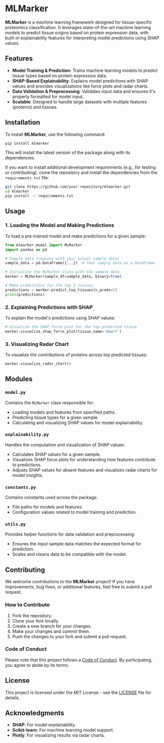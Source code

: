 
# MLMarker

**MLMarker** is a machine learning framework designed for tissue-specific proteomics classification. It leverages state-of-the-art machine learning models to predict tissue origins based on protein expression data, with built-in explainability features for interpreting model predictions using SHAP values.

## Features

- **Model Training & Prediction**: Trains machine learning models to predict tissue types based on protein expression data.
- **SHAP-Based Explainability**: Explains model predictions with SHAP values and provides visualizations like force plots and radar charts.
- **Data Validation & Preprocessing**: Validates input data and ensures it's properly formatted for model input.
- **Scalable**: Designed to handle large datasets with multiple features (proteins) and tissues.

## Installation

To install **MLMarker**, use the following command:

```bash
pip install mlmarker
```

This will install the latest version of the package along with its dependencies.

If you want to install additional development requirements (e.g., for testing or contributing), clone the repository and install the dependencies from the `requirements.txt` file:

```bash
git clone https://github.com/your-repository/mlmarker.git
cd mlmarker
pip install -r requirements.txt
```

## Usage

### 1. **Loading the Model and Making Predictions**

To load a pre-trained model and make predictions for a given sample:

```python
from mlmarker.model import MLMarker
import pandas as pd

# Sample data (replace with your actual sample data)
sample_data = pd.DataFrame({...})  # Your sample data as a DataFrame

# Initialize the MLMarker class with the sample data
marker = MLMarker(sample_df=sample_data, binary=True)

# Make predictions for the top 5 tissues
predictions = marker.predict_top_tissues(n_preds=5)
print(predictions)
```

### 2. **Explaining Predictions with SHAP**

To explain the model's predictions using SHAP values:

```python
# Visualize the SHAP force plot for the top predicted tissue
marker.visualize_shap_force_plot(tissue_name='Heart')
```

### 3. **Visualizing Radar Chart**

To visualize the contributions of proteins across top predicted tissues:

```python
marker.visualize_radar_chart()
```

## Modules

### `model.py`

Contains the `MLMarker` class responsible for:
- Loading models and features from specified paths.
- Predicting tissue types for a given sample.
- Calculating and visualizing SHAP values for model explainability.

### `explainability.py`

Handles the computation and visualization of SHAP values:
- Calculates SHAP values for a given sample.
- Visualizes SHAP force plots for understanding how features contribute to predictions.
- Adjusts SHAP values for absent features and visualizes radar charts for model insights.

### `constants.py`

Contains constants used across the package:
- File paths for models and features.
- Configuration values related to model training and prediction.

### `utils.py`

Provides helper functions for data validation and preprocessing:
- Ensures the input sample data matches the expected format for prediction.
- Scales and cleans data to be compatible with the model.

## Contributing

We welcome contributions to the **MLMarker** project! If you have improvements, bug fixes, or additional features, feel free to submit a pull request.

### How to Contribute

1. Fork the repository.
2. Clone your fork locally.
3. Create a new branch for your changes.
4. Make your changes and commit them.
5. Push the changes to your fork and submit a pull request.

### Code of Conduct

Please note that this project follows a [Code of Conduct](CODE_OF_CONDUCT.md). By participating, you agree to abide by its terms.

## License

This project is licensed under the MIT License - see the [LICENSE](LICENSE) file for details.

## Acknowledgments

- **SHAP**: For model explainability.
- **Scikit-learn**: For machine learning model support.
- **Plotly**: For visualizing results via radar charts.
